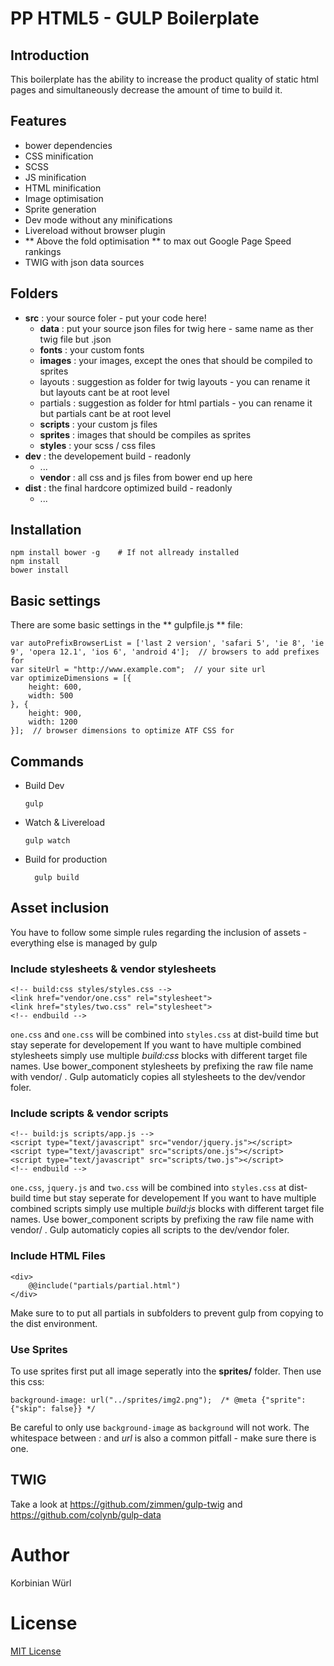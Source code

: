 # PP HTML5 - GULP Boilerplate

## Introduction

This boilerplate has the ability to increase the product quality of static html pages and simultaneously decrease the amount of time to build it.

## Features

*	bower dependencies
*	CSS minification
*	SCSS
*	JS minification
*	HTML minification
*	Image optimisation
*	Sprite generation
*	Dev mode without any minifications
*	Livereload without browser plugin
*	** Above the fold optimisation ** to max out Google Page Speed rankings
*	TWIG with json data sources

## Folders

*	**src** : your source foler - put your code here!
	* **data** : put your source json files for twig here - same name as ther twig file but .json
	*  **fonts** : your custom fonts
	*  **images** : your images, except the ones that should be compiled to sprites
	*  layouts : suggestion as folder for twig layouts - you can rename it but layouts cant be at root level
	*  partials : suggestion as folder for html partials - you can rename it but partials cant be at root level
	*  **scripts** : your custom js files
	*  **sprites** : images that should be compiles as sprites
	*  **styles** : your scss / css files
*	**dev** : the developement build - readonly
    * ...
    * **vendor** : all css and js files from bower end up here
*	**dist** : the final hardcore optimized build - readonly
    * ...


## Installation

    npm install bower -g    # If not allready installed
    npm install
    bower install
    
## Basic settings

There are some basic settings in the ** gulpfile.js ** file:

	var autoPrefixBrowserList = ['last 2 version', 'safari 5', 'ie 8', 'ie 9', 'opera 12.1', 'ios 6', 'android 4'];  // browsers to add prefixes for
	var siteUrl = "http://www.example.com";	 // your site url
	var optimizeDimensions = [{
	    height: 600,
	    width: 500
	}, {
	    height: 900,
	    width: 1200
	}];  // browser dimensions to optimize ATF CSS for
	
## Commands

*   Build Dev

        gulp
*   Watch & Livereload
        
        gulp watch
    
* Build for production
    
        gulp build

## Asset inclusion

You have to follow some simple rules regarding the inclusion of assets - everything else is managed by gulp

### Include stylesheets  & vendor stylesheets

    <!-- build:css styles/styles.css -->
    <link href="vendor/one.css" rel="stylesheet">
    <link href="styles/two.css" rel="stylesheet">
    <!-- endbuild -->
    
``one.css`` and ``one.css`` will be combined into ``styles.css`` at dist-build time but stay seperate for developement
If you want to have multiple combined stylesheets simply use multiple _build:css_ blocks with different target file names.
Use bower_component stylesheets by prefixing the raw file name with vendor/ . Gulp automaticly copies all stylesheets to the dev/vendor foler.

### Include scripts & vendor scripts

    <!-- build:js scripts/app.js -->
    <script type="text/javascript" src="vendor/jquery.js"></script>
    <script type="text/javascript" src="scripts/one.js"></script>
    <script type="text/javascript" src="scripts/two.js"></script>
    <!-- endbuild -->

``one.css``, ``jquery.js`` and ``two.css`` will be combined into ``styles.css`` at dist-build time but stay seperate for developement
If you want to have multiple combined scripts simply use multiple _build:js_ blocks with different target file names.
Use bower_component scripts by prefixing the raw file name with vendor/ . Gulp automaticly copies all scripts to the dev/vendor foler.

### Include HTML Files

    <div>
        @@include("partials/partial.html")
    </div>
    
Make sure to to put all partials in subfolders to prevent gulp from copying to the dist environment.

### Use Sprites
To use sprites first put all image seperatly into the **sprites/** folder.
Then use this css:

    background-image: url("../sprites/img2.png");  /* @meta {"sprite": {"skip": false}} */
    
Be careful to only use ``background-image`` as ``background`` will not work. The whitespace between _:_ and _url_ is also a common pitfall - make sure there is one.

## TWIG

Take a look at 
https://github.com/zimmen/gulp-twig 
and 
https://github.com/colynb/gulp-data

# Author 
Korbinian Würl

# License
[MIT License](http://en.wikipedia.org/wiki/MIT_License "Wiki: MIT License")